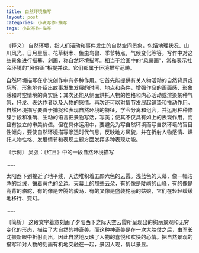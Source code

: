 ```yaml
---
title: 自然环境描写
layout: post
categories: 小说写作-描写
tags: 小说写作-描写
---
```


〔释义〕 自然环境，指人们活动和事件发生的自然空间景象，包括地理状况、山川风光、日月星辰、花草树木、鱼虫鸟兽、季节特点，气候变化等等。写作中对这些景象进行描摹，刻画，称自然环境描写。相当于绘画中的“风景画”，常和表示社会环境的“风俗画”相提并论。它们都属于环境描写范畴。

自然环境描写在小说创作中有多种作用。它首先能提供有关人物活动的自然背景或场所，形象地介绍出故事发生发展的时间、地点和条件，增强作品的画面感、形象感和时空情境的真实感；其次还能从侧面烘托人物的性格和内心活动或渲染某种气氛，抒发、表达作者以及人物的感情。再次还可以对情节发展起铺垫和推动作用。自然环境描写要善于捕捉和表现自然环境的特征，学会分离和组合，并运用种种修辞手段和准确、生动的语言把景物写活，写美；使其不仅具有如上的表现作用，而且有独立的审美价值。但在具体运用中，要避免为写自然环境而写自然环境的盲目性倾向，要使自然环境描写渗透时代气息，反映地方风貌，并在折射人物感情、烘托人物性格、发展情节和表现主题方面发挥多种表现功能。

〔示例〕 吴强：《红日》中的一段自然环境描写

……

太阳西下到接近了地平线，天边堆积着五颜六色的云霞。浅蓝色的天幕，像一幅洁净的丝绒，镶着黄色的金边。天幕上的那些云朵，有的像是陡峭的山峰，有的像是高背的骆驼，有的像是奔腾的骏马，有的又像是盛装艳丽的姑娘，它们在轻轻缓缓地移行、变幻。

……

〔简析〕 这段文字着意刻画了夕阳西下之际天空云霞所呈现出的绚丽景观和无穷变化的形态，描绘了大自然的神奇美。而这种神奇美是在一次大胜仗之后，由军长沈振新眼中折射而出，因此自然地反映了人物的喜悦和欢快的心情。把自然景观的描写和对人物的刻画有机地交融在一起，景因人现，情以景显。 